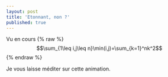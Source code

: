 ```yaml
---
layout: post
title: 'Etonnant, non ?'
published: true
---
```


Vu en cours
{% raw %}
$$\sum_{1\leq i,j\leq n}\min(i,j)=\sum_{k=1}^nk^2$$
{% endraw %}

Je vous laisse méditer sur cette animation.

<!-- ![Sommes](/images/2016/09/somme.png) -->

<div id="glowscript" class="glowscript">
<link type="text/css" href="http://www.glowscript.org/css/redmond/2.1/jquery-ui.custom.css" rel="stylesheet" />
<link href="http://fonts.googleapis.com/css?family=Inconsolata" rel="stylesheet" type="text/css" />
<!-- <link type="text/css" href="http://www.glowscript.org/css/ide.css" rel="stylesheet" /> -->
<script type="text/javascript" src="http://www.glowscript.org/lib/jquery/2.1/jquery.min.js"></script>
<script type="text/javascript" src="http://www.glowscript.org/lib/jquery/2.1/jquery-ui.custom.min.js"></script>
<script type="text/javascript" src="http://www.glowscript.org/package/glow.2.1.min.js"></script>
<script type="text/javascript" src="http://www.glowscript.org/package/RSrun.2.1.min.js"></script>
<script type="text/javascript"><!--//--><![CDATA[//><!--
;(function() { var __rt=srequire('streamline/lib/callbacks/runtime').runtime(__filename, false),__func=__rt.__func; function range(start, stop, step) {
  if ((arguments.length <= 1)) {
    stop = (start || 0);
    start = 0; } ;

  step = (arguments[2] || 1);
  var length = Math.max(Math.ceil(stop["-"](start)["/"](step)), 0);
  var idx = 0;
  var range = new Array(length);
  while ((idx < length)) {
    range[idx++] = start;
    start += step; };

  return range;};

function main(wait) { var version, box, sphere, cylinder, pyramid, cone, helix, ellipsoid, ring, arrow, graph, display, vector, _$rapyd$_Temp, _$rapyd$_print, arange, scene, n, j, i, k; var __frame = { name: "main", line: 16 }; return __func(wait, this, arguments, main, 0, __frame, function __$main() {

    version = ["2.1","glowscript",];
    Array.prototype["+"] = function(r) { return this.concat(r); };
    window.__GSlang = "vpython";
    box = vp_box;
    sphere = vp_sphere;
    cylinder = vp_cylinder;
    pyramid = vp_pyramid;
    cone = vp_cone;
    helix = vp_helix;
    ellipsoid = vp_ellipsoid;
    ring = vp_ring;
    arrow = vp_arrow;
    graph = vp_graph;
    display = canvas;
    vector = vec;
    _$rapyd$_Temp = 0;
    _$rapyd$_print = GSprint;
    arange = range;
    scene = canvas();
    "3";
    n = 5;
    "5";
    for (k = 0; (k < n); k++) {
      "6";
      for (i = k; (i < n); i++) {
        "7";
        for (j = k; (j < n); j++) {
          "8";
          box({ color: color.hsv_to_rgb(vector(min(i, j)["/"](n), 1, 1)), pos: vector(i["*"](2)["-"](3["*"](n)), j["*"](2)["-"](n), k["*"](2)), size: vector(1, 1, 1) });
          "9";
          box({ color: color.hsv_to_rgb(vector(k["/"](n), 1, 1)), pos: vector(i["*"](2)["+"](n), j["*"](2)["-"](n), k["*"](2)), size: vector(1, 1, 1) }); }; }; }; ; });};
main;

;$(function(){ window.__context = { glowscript_container: $("#glowscript").removeAttr("id") }; main(__func) })})()
//--><!]]></script>
</div>
